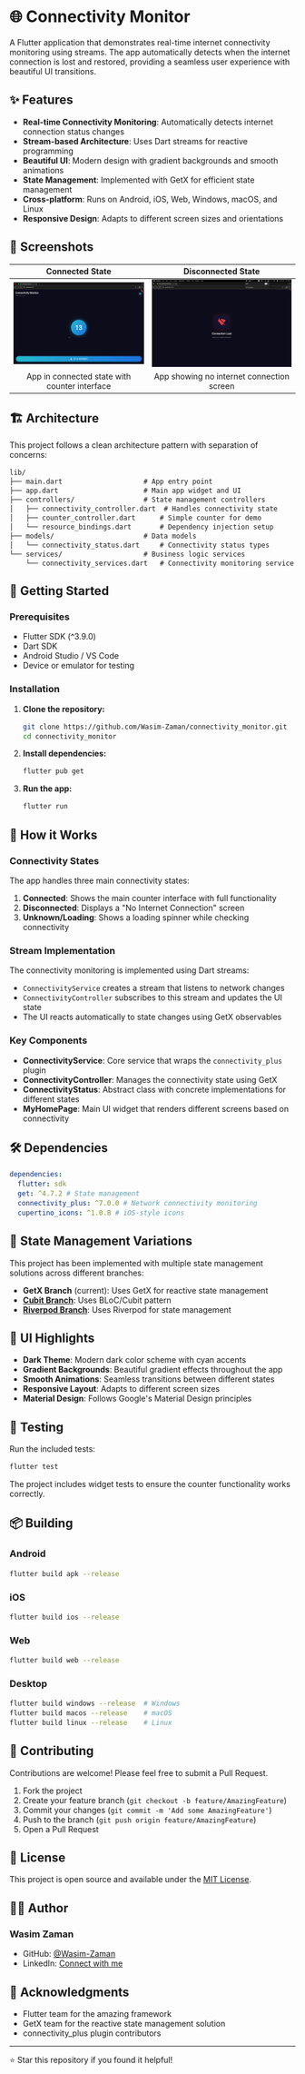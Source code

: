 # 🌐 Connectivity Monitor

A Flutter application that demonstrates real-time internet connectivity monitoring using streams. The app automatically detects when the internet connection is lost and restored, providing a seamless user experience with beautiful UI transitions.

## ✨ Features

- **Real-time Connectivity Monitoring**: Automatically detects internet connection status changes
- **Stream-based Architecture**: Uses Dart streams for reactive programming
- **Beautiful UI**: Modern design with gradient backgrounds and smooth animations
- **State Management**: Implemented with GetX for efficient state management
- **Cross-platform**: Runs on Android, iOS, Web, Windows, macOS, and Linux
- **Responsive Design**: Adapts to different screen sizes and orientations

## 📸 Screenshots

|                Connected State                |                Disconnected State                 |
| :-------------------------------------------: | :-----------------------------------------------: |
|  ![Connected State](assets/ss/connected.png)  | ![Disconnected State](assets/ss/disconnected.png) |
| App in connected state with counter interface |     App showing no internet connection screen     |

## 🏗️ Architecture

This project follows a clean architecture pattern with separation of concerns:

```text
lib/
├── main.dart                    # App entry point
├── app.dart                     # Main app widget and UI
├── controllers/                 # State management controllers
│   ├── connectivity_controller.dart  # Handles connectivity state
│   ├── counter_controller.dart      # Simple counter for demo
│   └── resource_bindings.dart       # Dependency injection setup
├── models/                      # Data models
│   └── connectivity_status.dart     # Connectivity status types
└── services/                    # Business logic services
    └── connectivity_services.dart   # Connectivity monitoring service
```

## 🚀 Getting Started

### Prerequisites

- Flutter SDK (^3.9.0)
- Dart SDK
- Android Studio / VS Code
- Device or emulator for testing

### Installation

1. **Clone the repository:**

   ```bash
   git clone https://github.com/Wasim-Zaman/connectivity_monitor.git
   cd connectivity_monitor
   ```

2. **Install dependencies:**

   ```bash
   flutter pub get
   ```

3. **Run the app:**

   ```bash
   flutter run
   ```

## 📱 How it Works

### Connectivity States

The app handles three main connectivity states:

1. **Connected**: Shows the main counter interface with full functionality
2. **Disconnected**: Displays a "No Internet Connection" screen
3. **Unknown/Loading**: Shows a loading spinner while checking connectivity

### Stream Implementation

The connectivity monitoring is implemented using Dart streams:

- `ConnectivityService` creates a stream that listens to network changes
- `ConnectivityController` subscribes to this stream and updates the UI state
- The UI reacts automatically to state changes using GetX observables

### Key Components

- **ConnectivityService**: Core service that wraps the `connectivity_plus` plugin
- **ConnectivityController**: Manages the connectivity state using GetX
- **ConnectivityStatus**: Abstract class with concrete implementations for different states
- **MyHomePage**: Main UI widget that renders different screens based on connectivity

## 🛠️ Dependencies

```yaml
dependencies:
  flutter: sdk
  get: ^4.7.2 # State management
  connectivity_plus: ^7.0.0 # Network connectivity monitoring
  cupertino_icons: ^1.0.8 # iOS-style icons
```

## 🌟 State Management Variations

This project has been implemented with multiple state management solutions across different branches:

- **GetX Branch** (current): Uses GetX for reactive state management
- **[Cubit Branch](https://github.com/Wasim-Zaman/connectivity_monitor/tree/cubit)**: Uses BLoC/Cubit pattern
- **[Riverpod Branch](https://github.com/Wasim-Zaman/connectivity_monitor/tree/riverpod)**: Uses Riverpod for state management

## 🎨 UI Highlights

- **Dark Theme**: Modern dark color scheme with cyan accents
- **Gradient Backgrounds**: Beautiful gradient effects throughout the app
- **Smooth Animations**: Seamless transitions between different states
- **Responsive Layout**: Adapts to different screen sizes
- **Material Design**: Follows Google's Material Design principles

## 🧪 Testing

Run the included tests:

```bash
flutter test
```

The project includes widget tests to ensure the counter functionality works correctly.

## 📦 Building

### Android

```bash
flutter build apk --release
```

### iOS

```bash
flutter build ios --release
```

### Web

```bash
flutter build web --release
```

### Desktop

```bash
flutter build windows --release  # Windows
flutter build macos --release    # macOS
flutter build linux --release    # Linux
```

## 🤝 Contributing

Contributions are welcome! Please feel free to submit a Pull Request.

1. Fork the project
2. Create your feature branch (`git checkout -b feature/AmazingFeature`)
3. Commit your changes (`git commit -m 'Add some AmazingFeature'`)
4. Push to the branch (`git push origin feature/AmazingFeature`)
5. Open a Pull Request

## 📄 License

This project is open source and available under the [MIT License](LICENSE).

## 👨‍💻 Author

### Wasim Zaman

- GitHub: [@Wasim-Zaman](https://github.com/Wasim-Zaman)
- LinkedIn: [Connect with me](https://www.linkedin.com/in/wasim-zaman/)

## 🙏 Acknowledgments

- Flutter team for the amazing framework
- GetX team for the reactive state management solution
- connectivity_plus plugin contributors

---

⭐ Star this repository if you found it helpful!
